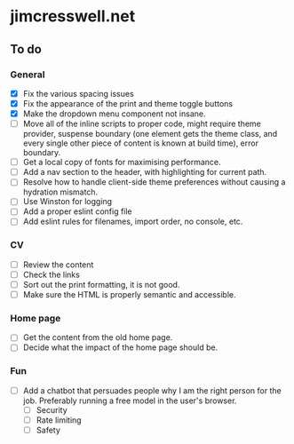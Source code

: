 # jimcresswell.net

## To do

### General

- [x] Fix the various spacing issues
- [x] Fix the appearance of the print and theme toggle buttons
- [x] Make the dropdown menu component not insane.
- [ ] Move all of the inline scripts to proper code, might require theme provider, suspense boundary (one element gets the theme class, and every single other piece of content is known at build time), error boundary.
- [ ] Get a local copy of fonts for maximising performance.
- [ ] Add a nav section to the header, with highlighting for current path.
- [ ] Resolve how to handle client-side theme preferences without causing a hydration mismatch.
- [ ] Use Winston for logging
- [ ] Add a proper eslint config file
- [ ] Add eslint rules for filenames, import order, no console, etc.

### CV

- [ ] Review the content
- [ ] Check the links
- [ ] Sort out the print formatting, it is not good.
- [ ] Make sure the HTML is properly semantic and accessible.

### Home page

- [ ] Get the content from the old home page.
- [ ] Decide what the impact of the home page should be.

### Fun

- [ ] Add a chatbot that persuades people why I am the right person for the job. Preferably running a free model in the user's browser.
  - [ ] Security
  - [ ] Rate limiting
  - [ ] Safety
